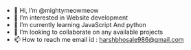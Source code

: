 - 👋 Hi, I’m @mightymeowmeow
- 👀 I’m interested in Website development
- 🌱 I’m currently learning JavaScript And python 
- 💞️ I’m looking to collaborate on any available projects
- 📫 How to reach me email id : harshbhosale986@gmail.com

<!---
mightymeowmeow/mightymeowmeow is a ✨ special ✨ repository because its `README.md` (this file) appears on your GitHub profile.
You can click the Preview link to take a look at your changes.
--->
